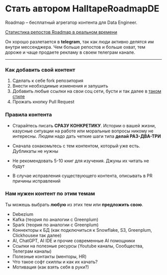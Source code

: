 # Стать автором HalltapeRoadmapDE

Roadmap – бесплатный агрегатор контента для Data Engineer.

[Статистика репостов Roadmap в реальном времени](https://tgstat.ru/channel/@halltape_data/478)


Он хорошо разлетается в **telegram**, так как люди активно делятся им внутри мессенджера.  Чем больше репостов и больше охват, тем дороже и чаще продаете рекламу в своем телеграм канале.

***

### Как добавить свой контент

1. Сделать к себе fork репозитория
2. Внести необходимые изменения и запушить
3. Добавить любые ссылки на свои соц сети, бусти и так далее в [таком стиле](GREENPLUM/README.md)
4. Прожать кнопку Pull Request

### Правила контента

- Старайтесь писать **СРАЗУ КОНКРЕТИКУ**. Истории о вашей жизни, казусные ситуации на работе или моральные вопросы никому не интересны.
Людям надо дать четкие шаги типа **делай РАЗ-ДВА-ТРИ**

- Сначала ознакомьтесь с тем контентом, который уже есть. Дубликаты не нужны

- Не рекомендовать 5-10 книг для изучения. Джуны их читать не будут

- В случае исправления существующего контента, описывать в PR причины исправлений


### Нам нужен контент по этим темам

Ты можешь выбрать **любую** из этих тем или **предложить свою**. 

- Debezium
- Kafka (теория по аналогии с Greenplum)
- Spark (теория по аналогии с Greenplum)
- Коннекторы к БД (как подключиться к Snowflake, S3, Greenplum, Clickhouseи так далее)
- AI, ChatGPT, AI IDE и прочие современные AI помощники
- Ссылки на полезные ресурсы (Youtube каналы, Сообщества, Телеграм каналы)
- Полезные контакты (менторы, HR) 
- Что такое софт скиллы и как их качать?
- Мотивация (как взять себя в руки?)